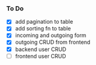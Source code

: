 ### To Do

- [X] add pagination to table
- [X] add sorting fn to table
- [x] incoming and outgoing form
- [X] outgoing CRUD from frontend
- [X] backend user CRUD
- [ ] frontend user CRUD
